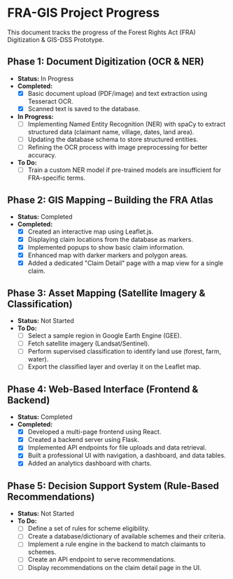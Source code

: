# FRA-GIS Project Progress

This document tracks the progress of the Forest Rights Act (FRA) Digitization & GIS-DSS Prototype.

## Phase 1: Document Digitization (OCR & NER)

- **Status:** In Progress
- **Completed:**
  - [x] Basic document upload (PDF/image) and text extraction using Tesseract OCR.
  - [x] Scanned text is saved to the database.
- **In Progress:**
  - [ ] Implementing Named Entity Recognition (NER) with spaCy to extract structured data (claimant name, village, dates, land area).
  - [ ] Updating the database schema to store structured entities.
  - [ ] Refining the OCR process with image preprocessing for better accuracy.
- **To Do:**
  - [ ] Train a custom NER model if pre-trained models are insufficient for FRA-specific terms.

## Phase 2: GIS Mapping – Building the FRA Atlas

- **Status:** Completed
- **Completed:**
  - [x] Created an interactive map using Leaflet.js.
  - [x] Displaying claim locations from the database as markers.
  - [x] Implemented popups to show basic claim information.
  - [x] Enhanced map with darker markers and polygon areas.
  - [x] Added a dedicated "Claim Detail" page with a map view for a single claim.

## Phase 3: Asset Mapping (Satellite Imagery & Classification)

- **Status:** Not Started
- **To Do:**
  - [ ] Select a sample region in Google Earth Engine (GEE).
  - [ ] Fetch satellite imagery (Landsat/Sentinel).
  - [ ] Perform supervised classification to identify land use (forest, farm, water).
  - [ ] Export the classified layer and overlay it on the Leaflet map.

## Phase 4: Web-Based Interface (Frontend & Backend)

- **Status:** Completed
- **Completed:**
  - [x] Developed a multi-page frontend using React.
  - [x] Created a backend server using Flask.
  - [x] Implemented API endpoints for file uploads and data retrieval.
  - [x] Built a professional UI with navigation, a dashboard, and data tables.
  - [x] Added an analytics dashboard with charts.

## Phase 5: Decision Support System (Rule-Based Recommendations)

- **Status:** Not Started
- **To Do:**
  - [ ] Define a set of rules for scheme eligibility.
  - [ ] Create a database/dictionary of available schemes and their criteria.
  - [ ] Implement a rule engine in the backend to match claimants to schemes.
  - [ ] Create an API endpoint to serve recommendations.
  - [ ] Display recommendations on the claim detail page in the UI.
